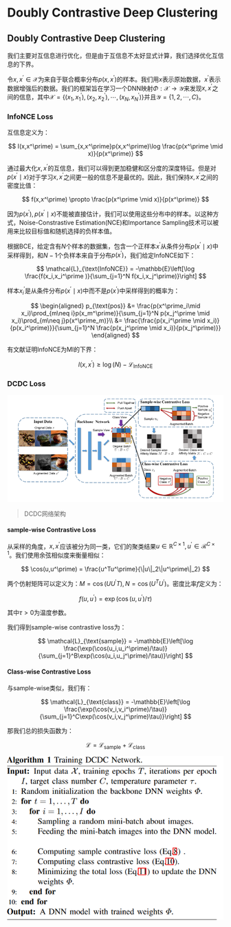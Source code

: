 # Doubly Contrastive Deep Clustering

## Doubly Contrastive Deep Clustering

我们主要对互信息进行优化，但是由于互信息不太好显式计算，我们选择优化互信息的下界。

令$x,x^\prime\in \mathcal{X}$为来自于联合概率分布$p(x, x^\prime)$的样本。我们用$x$表示原始数据，$x^\prime$表示数据增强后的数据。我们的框架旨在学习一个DNN映射$\Phi: \mathcal{X}\rightarrow \mathcal{Y}$来发现$x,x^\prime$之间的信息，其中$\mathcal{X} = \{(x_1,x_1^\prime),(x_2,x_2^\prime),\cdots,(x_N,x_N^\prime)\}$并且$\mathcal{Y} = \{1,2,\cdots,C\}$。

### InfoNCE Loss

互信息定义为：

$$
I(x,x^\prime) = \sum_{x,x^\prime}p(x,x^\prime)\log \frac{p(x^\prime \mid x)}{p(x^\prime)}
$$

通过最大化$x,x^\prime$的互信息，我们可以得到更加稳健和区分度的深度特征。但是对$p(x^\prime\mid x)$对于学习$x,x^\prime$之间更一般的信息不是最优的。因此，我们保持$x,x^\prime$之间的密度比值：

$$
f(x,x^\prime) \propto \frac{p(x^\prime \mid x)}{p(x^\prime)}
$$

因为$p(x^\prime),p(x^\prime \mid x)$不能被直接估计，我们可以使用这些分布中的样本。以这种方式，Noise-Constrastive Estimation(NCE)和Importance Sampling技术可以被用来比较目标值和随机选择的负样本值。

根据BCE，给定含有$N$个样本的数据集，包含一个正样本$x^\prime$从条件分布$p(x^\prime\mid x)$中采样得到，和$N-1$个负样本来自于分布$p(x^\prime)$，我们给定InfoNCE如下：

$$
\mathcal{L}_{\text{InfoNCE}}  = -\mathbb{E}\left[\log \frac{f(x_i,x_i^\prime
)}{\sum_{j=1}^N f(x_i,x_j^\prime)}\right]
$$

样本$x_i^\prime$是从条件分布$p(x^\prime\mid x)$中而不是$p(x^\prime)$中采样得到的概率为：

$$
\begin{aligned}
    p_{\text{pos}} &= \frac{p(x^\prime_i\mid x_i)\prod_{m\neq i}p(x_m^\prime)}{\sum_{j=1}^N p(x_j^\prime \mid x_i)\prod_{m\neq j}p(x^\prime_m)}\\
    &= \frac{\frac{p(x_i^\prime \mid x_i)}{p(x_i^\prime)}}{\sum_{j=1}^N \frac{p(x_j^\prime \mid x_i)}{p(x_j^\prime)}}
\end{aligned}
$$

有文献证明InfoNCE为MI的下界：

$$
I(x,x^\prime) \ge \log(N) - \mathcal{L}_{\text{InfoNCE}}
$$

### DCDC Loss

![DCDC](1.png)

> DCDC网络架构

#### sample-wise Contrastive Loss

从采样的角度，$x,x^\prime$应该被分为同一类，它们的聚类结果$u\in \mathbb{R}^{C\times 1},u^\prime \in \mathcal{R}^{C\times 1}$。我们使用余弦相似度来衡量相似：

$$
\cos(u,u^\prime) = \frac{u^Tu^\prime}{\|u\|_2\|u^\prime\|_2}
$$

两个仿射矩阵可以定义为：$M = \cos(UU^\prime T),N=\cos(U^TU^\prime)$。密度比率$f$定义为：

$$
f(u, u^\prime) = \exp(\cos(u,u^\prime)/\tau)
$$

其中$\tau > 0$为温度参数。

我们得到sample-wise contrastive loss为：

$$
\mathcal{L}_{\text{sample}} = -\mathbb{E}\left[\log \frac{\exp(\cos(u_i,u_i^\prime)/\tau)}{\sum_{j=1}^B\exp(\cos(u_i,u_j^\prime)/\tau)}\right]
$$

#### Class-wise Contrastive Loss

与sample-wise类似，我们有：

$$
\mathcal{L}_{\text{class}} = -\mathbb{E}\left[\log \frac{\exp(\cos(v_i,v_i^\prime)/\tau)}{\sum_{j=1}^C\exp(\cos(v_i,v_j^\prime)\tau)}\right]
$$

那我们总的损失函数为：

$$
\mathcal{L} = \mathcal{L}_{\text{sample}} + \mathcal{L}_{\text{class}}
$$

![2](2.png)
